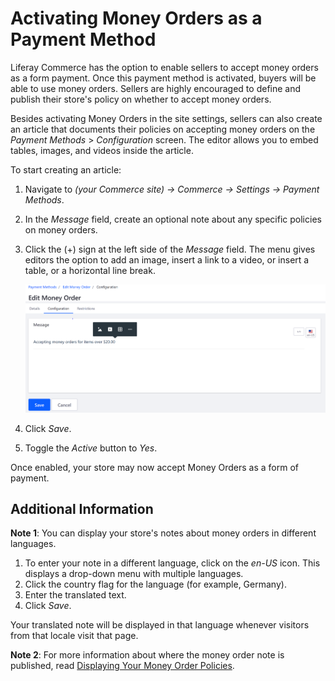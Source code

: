 # Activating Money Orders as a Payment Method

Liferay Commerce has the option to enable sellers to accept money orders as a form payment. Once this payment method is activated, buyers will be able to use money orders. Sellers are highly encouraged to define and publish their store's policy on whether to accept money orders.

Besides activating Money Orders in the site settings, sellers can also create an article that documents their policies on accepting money orders on the _Payment Methods_ > _Configuration_ screen. The editor allows you to embed tables, images, and videos inside the article.

To start creating an article:

1. Navigate to _(your Commerce site) → Commerce → Settings → Payment Methods_.
1. In the _Message_ field, create an optional note about any specific policies on money orders.
1. Click the (+) sign at the left side of the _Message_ field. The menu gives editors the option to add an image, insert a link to a video, or insert a table, or a horizontal line break.

    ![Article Display Options](./images/01.png)

1.  Click _Save_.
1.  Toggle the _Active_ button to _Yes_.

Once enabled, your store may now accept Money Orders as a form of payment.

## Additional Information

**Note 1**: You can display your store's notes about money orders in different languages.

1. To enter your note in a different language, click on the _en-US_ icon. This displays a drop-down menu with multiple languages.  
1.  Click the country flag for the language (for example, Germany).
1.  Enter the translated text.
1.  Click _Save_.

Your translated note will be displayed in that language whenever visitors from that locale visit that page.

**Note 2**: 
For more information about where the money order note is published, read [Displaying Your Money Order Policies]().